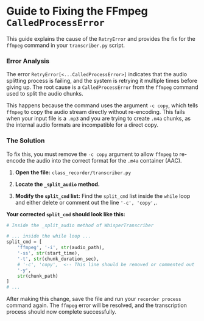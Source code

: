 # Guide to Fixing the FFmpeg `CalledProcessError`

This guide explains the cause of the `RetryError` and provides the fix for the `ffmpeg` command in your `transcriber.py` script.

### Error Analysis

The error `RetryError[<...CalledProcessError>]` indicates that the audio splitting process is failing, and the system is retrying it multiple times before giving up. The root cause is a `CalledProcessError` from the `ffmpeg` command used to split the audio chunks.

This happens because the command uses the argument `-c copy`, which tells `ffmpeg` to copy the audio stream directly without re-encoding. This fails when your input file is a `.mp3` and you are trying to create `.m4a` chunks, as the internal audio formats are incompatible for a direct copy.

### The Solution

To fix this, you must remove the `-c copy` argument to allow `ffmpeg` to re-encode the audio into the correct format for the `.m4a` container (AAC).

1.  **Open the file:** `class_recorder/transcriber.py`

2.  **Locate the `_split_audio` method.**

3.  **Modify the `split_cmd` list:** Find the `split_cmd` list inside the `while` loop and either delete or comment out the line `'-c', 'copy',`.

**Your corrected `split_cmd` should look like this:**

```python
# Inside the _split_audio method of WhisperTranscriber

# ... inside the while loop ...
split_cmd = [
    'ffmpeg', '-i', str(audio_path),
    '-ss', str(start_time),
    '-t', str(chunk_duration_sec),
    # '-c', 'copy',  <-- This line should be removed or commented out
    '-y',
    str(chunk_path)
]
# ...
```

After making this change, save the file and run your `recorder process` command again. The `ffmpeg` error will be resolved, and the transcription process should now complete successfully.
